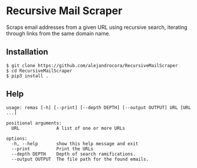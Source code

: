 # Recursive Mail Scraper

Scraps email addresses from a given URL using recursive search, iterating through links from the same domain name.

## Installation

```
$ git clone https://github.com/alejandrocora/RecursiveMailScraper
$ cd RecursiveMailScraper
$ pip3 install .
```

## Help

```
usage: remas [-h] [--print] [--depth DEPTH] [--output OUTPUT] URL [URL ...]

positional arguments:
  URL              A list of one or more URLs

options:
  -h, --help       show this help message and exit
  --print          Print the URLs
  --depth DEPTH    Depth of search ramifications.
  --output OUTPUT  The file path for the found emails.
```